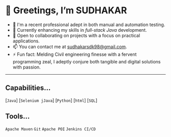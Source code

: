 # 👋 Greetings, I’m SUDHAKAR
- 👀 I'm a recent professional adept in both manual and automation testing.
- 🌱 Currently enhancing my skills in *full-stack Java* development.
- 💞️ Open to collaborating on projects with a focus on practical applications.
- 📫 You can contact me at sudhakarsdk98@gmail.com.
- ⚡ Fun fact: Melding Civil engineering finesse with a fervent programming zeal, I adeptly conjure both tangible and digital solutions with passion.
---
## Capabilities...

[`Java`] [`Selenium jJava`] [`Python`] [`html`] [`SQL`]

## Tools...

`Apache Maven` `Git` `Apache POI` `Jenkins CI/CD`
